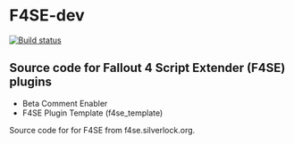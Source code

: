 # F4SE-dev

[![Build status](https://ci.appveyor.com/api/projects/status/672w3lk7syeg5rpb/branch/master?svg=true)](https://ci.appveyor.com/project/shad0wshayd3/f4se-dev/branch/master)

## Source code for Fallout 4 Script Extender (F4SE) plugins
* Beta Comment Enabler
* F4SE Plugin Template (f4se_template)


Source code for for F4SE from f4se.silverlock.org.
